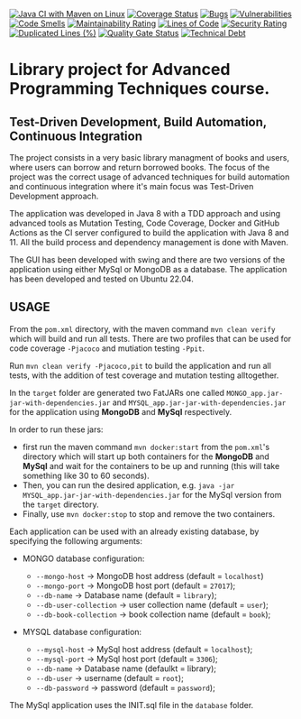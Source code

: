 [![Java CI with Maven on Linux](https://github.com/MihailTeodor/attsw-final-project/actions/workflows/maven.yml/badge.svg)](https://github.com/MihailTeodor/attsw-final-project/actions)
[![Coverage Status](https://coveralls.io/repos/github/MihailTeodor/attsw-final-project/badge.svg?branch=master)](https://coveralls.io/github/MihailTeodor/attsw-final-project?branch=master)
[![Bugs](https://sonarcloud.io/api/project_badges/measure?project=MihailTeodor_attsw-final-project&metric=bugs)](https://sonarcloud.io/summary/new_code?id=MihailTeodor_attsw-final-project)
[![Vulnerabilities](https://sonarcloud.io/api/project_badges/measure?project=MihailTeodor_attsw-final-project&metric=vulnerabilities)](https://sonarcloud.io/summary/new_code?id=MihailTeodor_attsw-final-project)
[![Code Smells](https://sonarcloud.io/api/project_badges/measure?project=MihailTeodor_attsw-final-project&metric=code_smells)](https://sonarcloud.io/summary/new_code?id=MihailTeodor_attsw-final-project)
[![Maintainability Rating](https://sonarcloud.io/api/project_badges/measure?project=MihailTeodor_attsw-final-project&metric=sqale_rating)](https://sonarcloud.io/summary/new_code?id=MihailTeodor_attsw-final-project)
[![Lines of Code](https://sonarcloud.io/api/project_badges/measure?project=MihailTeodor_attsw-final-project&metric=ncloc)](https://sonarcloud.io/summary/new_code?id=MihailTeodor_attsw-final-project)
[![Security Rating](https://sonarcloud.io/api/project_badges/measure?project=MihailTeodor_attsw-final-project&metric=security_rating)](https://sonarcloud.io/summary/new_code?id=MihailTeodor_attsw-final-project)
[![Duplicated Lines (%)](https://sonarcloud.io/api/project_badges/measure?project=MihailTeodor_attsw-final-project&metric=duplicated_lines_density)](https://sonarcloud.io/summary/new_code?id=MihailTeodor_attsw-final-project)
[![Quality Gate Status](https://sonarcloud.io/api/project_badges/measure?project=MihailTeodor_attsw-final-project&metric=alert_status)](https://sonarcloud.io/summary/new_code?id=MihailTeodor_attsw-final-project)
[![Technical Debt](https://sonarcloud.io/api/project_badges/measure?project=MihailTeodor_attsw-final-project&metric=sqale_index)](https://sonarcloud.io/summary/new_code?id=MihailTeodor_attsw-final-project)


# Library project for Advanced Programming Techniques course.
## Test-Driven Development, Build Automation, Continuous Integration

The project consists in a very basic library managment of books and users, where users can borrow and return borrowed books. The focus of the project was the correct usage of advanced techniques for build automation and continuous integration where it's main focus was Test-Driven Development approach.

The application was developed in Java 8 with a TDD approach and using advanced tools as Mutation Testing, Code Coverage, Docker and GitHub Actions as the CI server configured to build the application with Java 8 and 11. All the build process and dependency management is done with Maven. 

The GUI has been developed with swing and there are two versions of the application using either MySql or MongoDB as a database. The application has been developed and tested on Ubuntu 22.04.

## USAGE
From the `pom.xml` directory, with the maven command `mvn clean verify` which will build and run all tests. There are two profiles that can be used for code coverage `-Pjacoco` and mutiation testing `-Ppit`.

Run `mvn clean verify -Pjacoco,pit` to build the application and run all tests, with the addition of test coverage and mutation testing alltogether.

In the `target` folder are generated two FatJARs one called `MONGO_app.jar-jar-with-dependencies.jar` and `MYSQL_app.jar-jar-with-dependencies.jar` for the application using **MongoDB** and **MySql** respectively. 

In order to run these jars:

* first run the maven command `mvn docker:start` from the `pom.xml`'s directory which will start up both containers for the **MongoDB** and **MySql** and wait for the containers to be up and running (this will take something like 30 to 60 seconds).
*  Then, you can run the desired application, e.g. `java -jar MYSQL_app.jar-jar-with-dependencies.jar` for the MySql version from the `target` directory.
*  Finally, use `mvn docker:stop` to stop and remove the two containers.


Each application can be used with an already existing database, by specifying the following arguments:

* MONGO database configuration:
  - `--mongo-host` -> MongoDB host address (default = `localhost`)
  - `--mongo-port` -> MongoDB host port (default = `27017`);
  - `--db-name` -> Database name (default = `library`);
  - `--db-user-collection` -> user collection name (default = `user`);
  - `--db-book-collection` -> book collection name (default = `book`);

* MYSQL database configuration:
  - `--mysql-host` -> MySql host address (default = `localhost`);
  - `--mysql-port` -> MySql host port (default = `3306`);
  - `--db-name` -> Database name (defaulkt = library);
  - `--db-user` -> username (default = `root`);
  - `--db-password` -> password (default = `password`);

The MySql application uses the INIT.sql file in the `database` folder.



